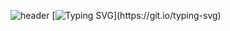 ![header](https://capsule-render.vercel.app/api?type=waving&height=300&color=gradient&text=개발자%20임요한&section=header&reversal=false&animation=twinkling)
[![Typing SVG](https://readme-typing-svg.demolab.com?font=Do+Hyeon&pause=1000&center=%EA%B1%B0%EC%A7%93&vCenter=%EA%B1%B0%EC%A7%93&repeat=%EC%B0%B8&random=%EA%B1%B0%EC%A7%93&width=435&lines=%EC%95%88%EB%85%95%ED%95%98%EC%84%B8%EC%9A%94+Spring+5%EA%B8%B0+%EC%9E%84%EC%9A%94%ED%95%9C+%EC%9E%85%EB%8B%88%EB%8B%A4!)](https://git.io/typing-svg)
